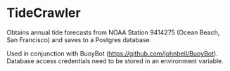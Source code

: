 # TideCrawler
Obtains annual tide forecasts from NOAA Station 9414275 (Ocean Beach, San Francisco) and saves to a Postgres database.

Used in conjunction with BuoyBot (https://github.com/johnbeil/BuoyBot).
Database access credentials need to be stored in an environment variable.
